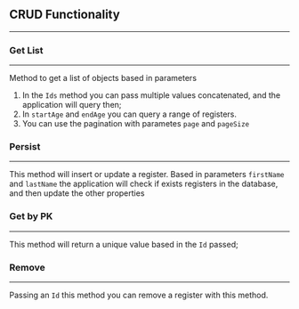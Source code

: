 ﻿## CRUD Functionality

---

### Get List

---

Method to get a list of objects based in parameters
1. In the `Ids` method you can pass multiple values concatenated, and the application will query then;
2. In `startAge` and `endAge` you can query a range of registers.
3. You can use the pagination with parametes `page` and `pageSize`


### Persist

---

This method will insert or update a register. Based in parameters `firstName` and `lastName` the application will check 
if exists registers in the database, and then update the other properties

### Get by PK

---

This method will return a unique value based in the `Id` passed;


### Remove

---

Passing an `Id` this method you can remove a register with this method.